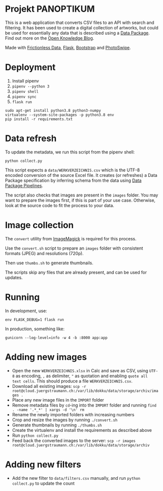 Projekt PANOPTIKUM
==================

This is a web application that converts CSV files to an API with search and filtering. It has been used to create a digital collection of artworks, but could be used for essentially any data that is described using a [Data Package](http://frictionlessdata.io/specs/data-package/#specification). Find out more on the [Open Knowledge Blog](https://blog.okfn.org/2019/05/09/panoptikum-exploring-new-ways-to-categorize-a-collection-of-various-unusual-and-unique-objects/).

Made with [Frictionless Data](https://frictionlessdata.io), [Flask](http://flask.pocoo.org/), [Bootstrap](https://getbootstrap.com) and [PhotoSwipe](https://photoswipe.com/).

# Deployment

1. Install pipenv
2. `pipenv --python 3`
3. `pipenv shell`
4. `pipenv sync`
5. `flask run`

```
sudo apt-get install python3.8 python3-numpy
virtualenv --system-site-packages -p python3.8 env
pip install -r requirements.txt
```

# Data refresh

To update the metadata, we run this script from the pipenv shell:

`python collect.py`

This script expects a `data/WERKVERZEICHNIS.csv` which is the UTF-8 encoded conversion of the source Excel file. It creates (or refreshes) a Data Package specification by inferring schema from the data using [Data Package Pipelines](https://github.com/frictionlessdata/datapackage-pipelines).

The script also checks that images are present in the `images` folder. You may want to prepare the images first, if this is part of your use case. Otherwise, look at the source code to fit the process to your data.

# Image collection

The `convert` utility from [ImageMagick](https://imagemagick.org/) is required for this process.

Use the `convert.sh` script to prepare an `images` folder with consistent formats (JPEG) and resolutions (720p).

Then use `thumbs.sh` to generate thumbnails.

The scripts skip any files that are already present, and can be used for updates.

# Running

In development, use:

`env FLASK_DEBUG=1 flask run`

In production, something like:

`gunicorn --log-level=info -w 4 -b :8000 app:app`

# Adding new images

* Open the new `WERKVERZEICHNIS.xlsx` in Calc and save as CSV, using `UTF-8` as
encoding, `,` as delimiter, `"` as quotation and enabling
`quote all text cells`. This should produce a file `WERKVERZEICHNIS.csv`.
* Download all existing images: `scp -r root@cloud.juergstraumann.ch:/var/lib/dokku/data/storage/archiv/images .`
* Place any new image files in the `IMPORT` folder
* Remove metadata files by `cd`-ing into the `IMPORT` folder and running `find . -name '.*_*' | xargs -d '\n' rm`
* Rename the newly imported folders with increasing numbers
* Crop and resize the images by running `./convert.sh`
* Generate thumbnails by running `./thumbs.sh`
* Create the virtualenv and install the requirements as described above
* Run `python collect.py`
* Feed back the converted images to the server: `scp -r images root@cloud.juergstraumann.ch:/var/lib/dokku/data/storage/archiv`

# Adding new filters

* Add the new filter to `data/filters.csv` manually, and run `python collect.py` to update the count
